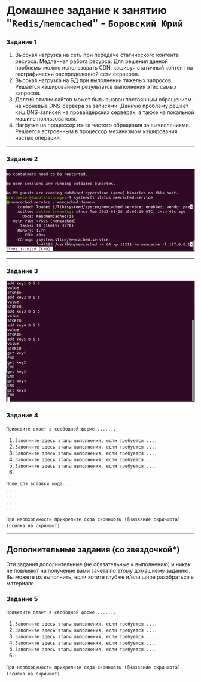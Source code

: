 # Домашнее задание к занятию "`Redis/memcached`" - `Боровский Юрий`

### Задание 1
1. Высокая нагрузка на сеть при передаче статического контента ресурса. Медленная работа ресурса. 
Для решения данной проблемы можно использовать CDN, кэшируя статичный контент на географически распределенной сети серверов.
2. Высокая нагрузка на БД при выполнении тяжелых запросов. Решается кэшированием результатов выполнения этих самых запросов.
3. Долгий отклик сайтов может быть вызван постоянным обращением на корневые DNS-сервера за записями. Данную проблему решает кэш DNS-записей на провайдерских серверах, а также на локальной машине полльзователя.
4. Нагрузка на процессор из-за частого обращения за вычислениями. Решается встроенным в процессор механизмом кэширования частых операций.
---

### Задание 2



![systemctl status memcahced](https://github.com/Santa-was-a-skinhead/databases-and-cyber-security/blob/main/img/%D0%A1%D0%BD%D0%B8%D0%BC%D0%BE%D0%BA%20%D1%8D%D0%BA%D1%80%D0%B0%D0%BD%D0%B0%20%D0%BE%D1%82%202023-03-28%2022-02-11.png)


---

### Задание 3


![keys](https://github.com/Santa-was-a-skinhead/databases-and-cyber-security/blob/main/img/%D0%A1%D0%BD%D0%B8%D0%BC%D0%BE%D0%BA%20%D1%8D%D0%BA%D1%80%D0%B0%D0%BD%D0%B0%20%D0%BE%D1%82%202023-03-28%2023-20-52.png)

### Задание 4

`Приведите ответ в свободной форме........`

1. `Заполните здесь этапы выполнения, если требуется ....`
2. `Заполните здесь этапы выполнения, если требуется ....`
3. `Заполните здесь этапы выполнения, если требуется ....`
4. `Заполните здесь этапы выполнения, если требуется ....`
5. `Заполните здесь этапы выполнения, если требуется ....`
6. 

```
Поле для вставки кода...
....
....
....
....
```

`При необходимости прикрепитe сюда скриншоты
![Название скриншота](ссылка на скриншот)`

---
## Дополнительные задания (со звездочкой*)

Эти задания дополнительные (не обязательные к выполнению) и никак не повлияют на получение вами зачета по этому домашнему заданию. Вы можете их выполнить, если хотите глубже и/или шире разобраться в материале.

### Задание 5

`Приведите ответ в свободной форме........`

1. `Заполните здесь этапы выполнения, если требуется ....`
2. `Заполните здесь этапы выполнения, если требуется ....`
3. `Заполните здесь этапы выполнения, если требуется ....`
4. `Заполните здесь этапы выполнения, если требуется ....`
5. `Заполните здесь этапы выполнения, если требуется ....`
6. 

`При необходимости прикрепитe сюда скриншоты
![Название скриншота](ссылка на скриншот)`
